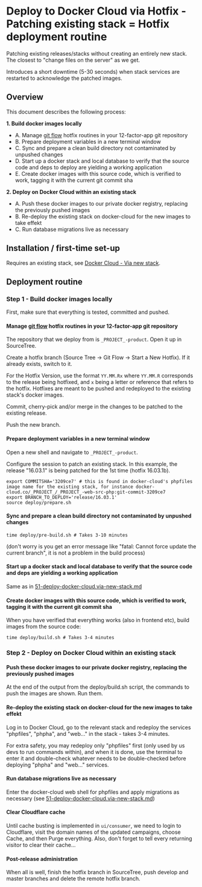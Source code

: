Deploy to Docker Cloud via Hotfix - Patching existing stack = Hotfix deployment routine
=======================================================================================

Patching existing releases/stacks without creating an entirely new stack. The closest to "change files on the server" as we get.

Introduces a short downtime (5-30 seconds) when stack services are restarted to acknowledge the patched images.

## Overview

This document describes the following process:

**1. Build docker images locally**

* A. Manage [git flow](http://nvie.com/posts/a-successful-git-branching-model/) hotfix routines in your 12-factor-app git repository
* B. Prepare deployment variables in a new terminal window
* C. Sync and prepare a clean build directory not contaminated by unpushed changes
* D. Start up a docker stack and local database to verify that the source code and deps to deploy are yielding a working application
* E. Create docker images with this source code, which is verified to work, tagging it with the current git commit sha

**2. Deploy on Docker Cloud within an existing stack**

* A. Push these docker images to our private docker registry, replacing the previously pushed images
* B. Re-deploy the existing stack on docker-cloud for the new images to take effekt
* C. Run database migrations live as necessary

## Installation / first-time set-up

Requires an existing stack, see [Docker Cloud - Via new stack](51-deploy-docker-cloud.via-new-stack.md).

## Deployment routine

### Step 1 - Build docker images locally

First, make sure that everything is tested, committed and pushed. 

#### Manage [git flow](http://nvie.com/posts/a-successful-git-branching-model/) hotfix routines in your 12-factor-app git repository

The repository that we deploy from is `_PROJECT_-product`. Open it up in SourceTree.

Create a hotfix branch (Source Tree -> Git Flow -> Start a New Hotfix). If it already exists, switch to it. 

For the Hotfix Version, use the format `YY.MM.Rx` where `YY.MM.R` corresponds to the release being hotfixed, and `x` being a letter or reference that refers to the hotfix. Hotfixes are meant to be pushed and redeployed to the existing stack's docker images. 

Commit, cherry-pick and/or merge in the changes to be patched to the existing release.

Push the new branch. 

#### Prepare deployment variables in a new terminal window

Open a new shell and navigate to `_PROJECT_-product`.

Configure the session to patch an existing stack. In this example, the release "16.03.1" is being patched for the 1st time (hotfix 16.03.1b).

    export COMMITSHA='3209ce7' # this is found in docker-cloud's phpfiles image name for the existing stack, for instance docker-cloud.co/_PROJECT_/_PROJECT_-web-src-php:git-commit-3209ce7
    export BRANCH_TO_DEPLOY='release/16.03.1'
    source deploy/prepare.sh

#### Sync and prepare a clean build directory not contaminated by unpushed changes 

    time deploy/pre-build.sh # Takes 3-10 minutes

(don't worry is you get an error message like "fatal: Cannot force update the current branch", it is not a problem in the build process)

#### Start up a docker stack and local database to verify that the source code and deps are yielding a working application

Same as in [51-deploy-docker-cloud.via-new-stack.md](51-deploy-docker-cloud.via-new-stack.md)

#### Create docker images with this source code, which is verified to work, tagging it with the current git commit sha

When you have verified that everything works (also in frontend etc), build images from the source code:

    time deploy/build.sh # Takes 3-4 minutes

### Step 2 - Deploy on Docker Cloud within an existing stack

#### Push these docker images to our private docker registry, replacing the previously pushed images

At the end of the output from the deploy/build.sh script, the commands to push the images are shown. Run them. 

#### Re-deploy the existing stack on docker-cloud for the new images to take effekt

Log in to Docker Cloud, go to the relevant stack and redeploy the services "phpfiles", "phpha", and "web..." in the stack - takes 3-4 minutes.

For extra safety, you may redeploy only "phpfiles" first (only used by us devs to run commands within), and when it is done, use the terminal to enter it and double-check whatever needs to be double-checked before deploying "phpha" and "web..." services. 

#### Run database migrations live as necessary

Enter the docker-cloud web shell for phpfiles and apply migrations as necessary (see [51-deploy-docker-cloud.via-new-stack.md](51-deploy-docker-cloud.via-new-stack.md))

#### Clear Cloudflare cache

Until cache busting is implemented in `ui/consumer`, we need to login to Cloudflare, visit the domain names of the updated campaigns, choose Cache, and then Purge everything. Also, don't forget to tell every returning visitor to clear their cache...

#### Post-release administration

When all is well, finish the hotfix branch in SourceTree, push develop and master branches and delete the remote hotfix branch.
